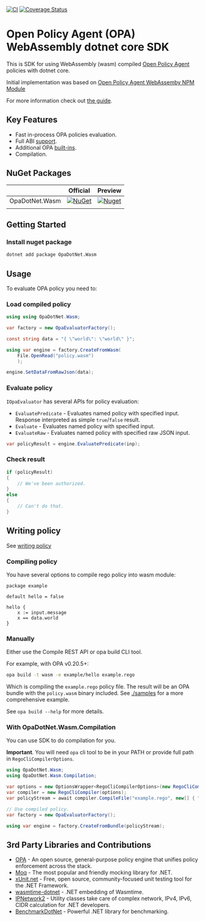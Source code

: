 ﻿[![CI](https://github.com/me-viper/OpaDotNet/workflows/CI/badge.svg)](https://github.com/me-viper/OpaDotNet)
[![Coverage Status](https://coveralls.io/repos/github/me-viper/OpaDotNet/badge.svg)](https://coveralls.io/github/me-viper/OpaDotNet)

# Open Policy Agent (OPA) WebAssembly dotnet core SDK

This is SDK for using WebAssembly (wasm) compiled [Open Policy Agent](https://www.openpolicyagent.org/) policies
with dotnet core.

Initial implementation was based
on [Open Policy Agent WebAssemby NPM Module](https://github.com/open-policy-agent/npm-opa-wasm)

For more information check out [the guide](https://andrii-kurochka.gitbook.io/opadotnet.wasm/).

## Key Features

* Fast in-process OPA policies evaluation.
* Full ABI [support](https://andrii-kurochka.gitbook.io/opadotnet.wasm/overview/opa-compatibility/abi).
* Additional OPA [built-ins](https://andrii-kurochka.gitbook.io/opadotnet.wasm/overview/opa-compatibility/builtins).
* Compilation.

## NuGet Packages

|                 | Official | Preview |
|-----------------|----------|---------|
| OpaDotNet.Wasm  | [![NuGet](https://img.shields.io/nuget/v/OpaDotNet.Wasm.svg)](https://www.nuget.org/packages/OpaDotNet.Wasm/) | [![Nuget](https://img.shields.io/nuget/vpre/OpaDotNet.Wasm.svg)](https://www.nuget.org/packages/OpaDotNet.Wasm/)  |
|                 |   |   |

## Getting Started

### Install nuget package

```sh
dotnet add package OpaDotNet.Wasm
```

## Usage

To evaluate OPA policy you need to:

### Load compiled policy

```csharp
using using OpaDotNet.Wasm;

var factory = new OpaEvaluatorFactory();

const string data = "{ \"world\": \"world\" }";

using var engine = factory.CreateFromWasm(
    File.OpenRead("policy.wasm")
    );

engine.SetDataFromRawJson(data);

```

### Evaluate policy

`IOpaEvaluator` has several APIs for policy evaluation:

* `EvaluatePredicate` - Evaluates named policy with specified input. Response interpreted as simple `true`/`false`
  result.
* `Evaluate` - Evaluates named policy with specified input.
* `EvaluateRaw` - Evaluates named policy with specified raw JSON input.

```csharp
var policyResult = engine.EvaluatePredicate(inp);
```

### Check result

```csharp
if (policyResult)
{
    // We've been authorized.
}
else
{
    // Can't do that.
}
```

## Writing policy

See [writing policy](https://www.openpolicyagent.org/docs/latest/how-do-i-write-policies/)

### Compiling policy

You have several options to compile rego policy into wasm module:

```rego
package example

default hello = false

hello {
    x := input.message
    x == data.world
}
```

### Manually

Either use the Compile REST API or opa build CLI tool.

For example, with OPA v0.20.5+:

```sh
opa build -t wasm -e example/hello example.rego
```

Which is compiling the `example.rego` policy file.
The result will be an OPA bundle with the `policy.wasm` binary included. See [./samples](./samples) for a more
comprehensive example.

See `opa build --help` for more details.

### With OpaDotNet.Wasm.Compilation

You can use SDK to do compilation for you.

**Important**. You will need `opa` cli tool to be in your PATH or provide full path in `RegoCliCompilerOptions`.

```csharp
using OpaDotNet.Wasm;
using OpaDotNet.Wasm.Compilation;

var options = new OptionsWrapper<RegoCliCompilerOptions>(new RegoCliCompilerOptions());
var compiler = new RegoCliCompiler(options);
var policyStream = await compiler.CompileFile("example.rego", new[] { "example/hello" });

// Use compiled policy.
var factory = new OpaEvaluatorFactory();

using var engine = factory.CreateFromBundle(policyStream);
```

## 3rd Party Libraries and Contributions

* [OPA](https://www.openpolicyagent.org/) - An open source, general-purpose policy engine that unifies policy
  enforcement across the stack.
* [Moq](https://github.com/moq/moq4) - The most popular and friendly mocking library for .NET.
* [xUnit.net](https://xunit.net/) - Free, open source, community-focused unit testing tool for the .NET Framework.
* [wasmtime-dotnet](https://github.com/bytecodealliance/wasmtime-dotnet) - .NET embedding of Wasmtime.
* [IPNetwork2](https://github.com/lduchosal/ipnetwork) - Utility classes take care of complex network, IPv4, IPv6, CIDR
  calculation for .NET developers.
* [BenchmarkDotNet](https://github.com/dotnet/BenchmarkDotNet) - Powerful .NET library for benchmarking.

